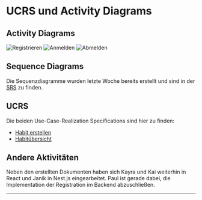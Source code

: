 # UCRS und Activity Diagrams

## Activity Diagrams
![Registrieren](srs/Aktivitätsdiagramm_registrieren.png)
![Anmelden](srs/Aktivitätsdiagramm_anmelden.png)
![Abmelden](srs/Aktivitätsdiagramm_abmelden.png)


## Sequence Diagrams

Die Sequenzdiagramme wurden letzte Woche bereits erstellt und sind in der [SRS](srs/srs) zu finden.

## UCRS

Die beiden Use-Case-Realization Specifications sind hier zu finden:

- [Habit erstellen](ucrs/ucrs_create_habit)
- [Habitübersicht](ucrs/ucrs_overview)

## Andere Aktivitäten

Neben den erstellten Dokumenten haben sich Kayra und Kai weiterhin in React und Janik in Nest.js eingearbeitet. Paul ist gerade dabei, die Implementation der Registration im Backend abzuschließen.

---
<script src="https://utteranc.es/client.js" repo="Puggingtons/habittrackingblog" issue-term="pathname" theme="github-light" crossorigin="anonymous" async> </script> 

